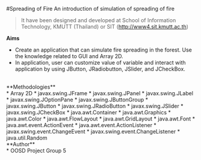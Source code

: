 #Spreading of Fire
An introduction of simulation of spreading of fire
>It have been designed and developed at School of Information Technology, KMUTT (Thailand) or SIT (http://www4.sit.kmutt.ac.th)

**Aims**
* Create an application that can simulate fire spreading in the forest. Use the knowledge related to GUI and Array 2D.
* In application, user can customize value of variable and interact with application by using JButton, JRadiobutton, JSlider, and JCheckBox.

<br>
**Methodologies**
<br>
* Array 2D
* javax.swing.JFrame
* javax.swing.JPanel
* javax.swing.JLabel
* javax.swing.JOptionPane
* javax.swing.JButtonGroup
* javax.swing.JButton
* javax.swing.JRadioButton
* javax.swing.JSlider
* javax.swing.JCheckBox
* java.awt.Container
* java.awt.Graphics
* java.awt.Color
* java.awt.FlowLayout
* java.awt.GridLayout
* java.awt.Font
* java.awt.event.ActionEvent
* java.awt.event.ActionListener
* javax.swing.event.ChangeEvent
* javax.swing.event.ChangeListener
* java.util.Random

<br>
**Author**
<br>
* OOSD Project Group 5
